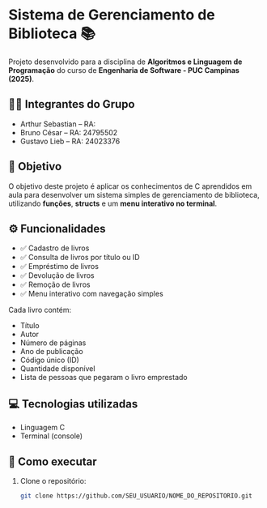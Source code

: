 # Sistema de Gerenciamento de Biblioteca 📚

Projeto desenvolvido para a disciplina de **Algoritmos e Linguagem de Programação** do curso de **Engenharia de Software - PUC Campinas (2025)**.

## 👨‍💻 Integrantes do Grupo

- Arthur Sebastian – RA:   
- Bruno César – RA: 24795502
- Gustavo Lieb – RA: 24023376

## 🧠 Objetivo

O objetivo deste projeto é aplicar os conhecimentos de C aprendidos em aula para desenvolver um sistema simples de gerenciamento de biblioteca, utilizando **funções**, **structs** e um **menu interativo no terminal**.

## ⚙️ Funcionalidades

- ✅ Cadastro de livros
- ✅ Consulta de livros por título ou ID
- ✅ Empréstimo de livros
- ✅ Devolução de livros
- ✅ Remoção de livros
- ✅ Menu interativo com navegação simples

Cada livro contém:
- Título  
- Autor  
- Número de páginas  
- Ano de publicação  
- Código único (ID)  
- Quantidade disponível  
- Lista de pessoas que pegaram o livro emprestado

## 💻 Tecnologias utilizadas

- Linguagem C  
- Terminal (console)

## 🚀 Como executar

1. Clone o repositório:
   ```bash
   git clone https://github.com/SEU_USUARIO/NOME_DO_REPOSITORIO.git
